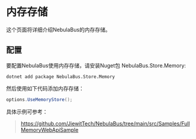 # 内存存储
这个页面将详细介绍NebulaBus的内存存储。

## 配置
要配置NebulaBus使用内存存储，请安装Nuget包 NebulaBus.Store.Memory:

```shell
dotnet add package NebulaBus.Store.Memory
```

然后使用如下代码添加内存存储：
```csharp
options.UseMemoryStore();
```

具体示例可参考：
> https://github.com/JiewitTech/NebulaBus/tree/main/src/Samples/FullMemoryWebApiSample